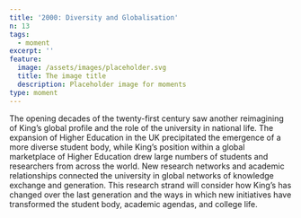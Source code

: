 ```yaml
---
title: '2000: Diversity and Globalisation'
n: 13
tags:
  - moment
excerpt: ''
feature:
  image: /assets/images/placeholder.svg
  title: The image title
  description: Placeholder image for moments
type: moment
---
```


The opening decades of the twenty-first century saw another reimagining of King’s global profile and the role of the university in national life. The expansion of Higher Education in the UK precipitated the emergence of a more diverse student body, while King’s position within a global marketplace of Higher Education drew large numbers of students and researchers from across the world. New research networks and academic relationships connected the university in global networks of knowledge exchange and generation. This research strand will consider how King’s has changed over the last generation and the ways in which new initiatives have transformed the student body, academic agendas, and college life.
